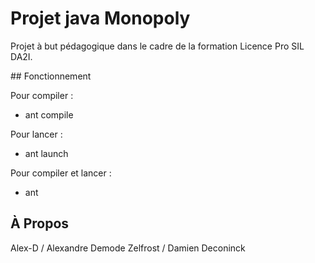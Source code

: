 Projet java Monopoly
====================

Projet à but pédagogique dans le cadre de la formation Licence Pro SIL DA2I.



## Fonctionnement

Pour compiler :
- ant compile


Pour lancer :
- ant launch


Pour compiler et lancer :
- ant



## À Propos

Alex-D / Alexandre Demode
Zelfrost / Damien Deconinck
